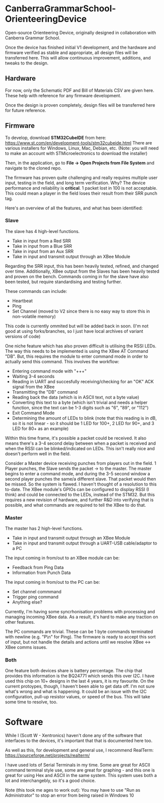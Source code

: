 # CanberraGrammarSchool-OrienteeringDevice
Open-source Orienteering Device, originally designed in collaboration with Canberra Grammar School.

Once the device has finished initial V1 development, and the hardware and firmware verified as stable and appropriate, all design files will be transferred here.
This will allow continuous improvement, additions, and tweaks to the design.

## Hardware
For now, only the Schematic PDF and Bill of Materials CSV are given here.
These help with reference for any firmware development.

Once the design is proven completely, design files will be transferred here for future reference.

## Firmware
To develop, download **STM32CubeIDE** from here: https://www.st.com/en/development-tools/stm32cubeide.html
There are various installers for Windows, Linux, Mac, Debian, etc.
(Note: you will need to make an account with STMicroelectronics to download the installer)

Then, in the application, go to **File -> Open Projects from File System** and navigate to the cloned repo.

The firmware has proven quite challenging and really requires multiple user input, testing in the field, and long term verification.
Why?
The device performance and reliability is **critical**. 
1 packet lost in 100 is not acceptable. This could mean a player in the field loses their result from their SRR punch tag.

Here's an overview of all the features, and what has been identified:

### Slave
The slave has 4 high-level functions.

 * Take in input from a Red SRR
 * Take in input from a Blue SRR
 * Take in input from an Aux SRR
 * Take in input and transmit output through an XBee Module

Regarding the SRR input, this has been heavily tested, refined, and changed over time.
Additionally, XBee output from the Slaves has been heavily tested and proven on the bench.
Commands coming in for the slave have also been tested, but require standardising and testing further.

These commands can include:
 * Heartbeat
 * Ping
 * Set Channel (moved to V2 since there is no easy way to store this in non-volatile memory)
 
This code is currently ommited but will be added back in soon.
(I'm not good at using forks/branches, so I just have local archives of variant versions of code)

One niche feature which has also proven difficult is utilising the RSSI LEDs.
The way this needs to be implemented is using the XBee AT Command "DB".
But, this requires the module to enter command mode in order to actually send this command.
This involves the workflow:

 * Entering command mode with "+++"
 * Waiting 3-4 seconds
 * Reading in UART and succesfully receiving/checking for an "OK" ACK signal from the XBee
 * Transmitting the "DB" command
 * Reading back the data (which is in ASCII text, not a byte value)
 * Converting this text to a byte (which isn't trivial and needs a helper function, since the text can be 1-3 digits such as "6", "89", or "112")
 * Exit Command Mode
 * Determining the amount of LEDs to blink (note that this reading is in dB, so it is not linear - so it should be 1 LED for 100+, 2 LED for 90+, and 3 LED for 80+ as an example)
 
Within this time frame, it's possible a packet could be received.
It also means there's a 3-4 second delay between when a packet is received and when the RSSI can be blinked/indicated on LEDs.
This isn't really nice and doesn't perform well in the field.

Consider a Master device receiving punches from players out in the field.
1 Player punches, the Slave sends the packet -> to the master. 
The master begins to enter a command mode, and during the 3-5 second window a second player punches the same/a different slave.
That packet would then be missed. So the system is flawed.
I haven't thought of a resolution to this to-date.
The XBee module's GPIOs can be configured to display RSSI (I think) and could be connected to the LEDs, instead of the STM32.
But this requires a new revision of hardware, and further R&D into verifying that is possible, and what commands are required to tell the XBee to do that.

### Master
The master has 2 high-level functions.

 * Take in input and transmit output through an XBee Module
 * Take in input and transmit output through a UART-USB cable/adaptor to a PC
 
The input coming in from/out to an XBee module can be:
 * Feedback from Ping Data
 * Information from Punch Data
 
 The input coming in from/out to the PC can be:
 * Set channel commmand
 * Trigger ping command
 * Anything else?
 
 Currently, I'm having some syncrhonisation problems with processing and managing incoming XBee data.
 As a result, it's hard to make any traction on other features.
 
 The PC commands are trivial.
 These can be 1 byte commands terminated with newline (e.g. "P\n" for Ping).
 The firmware is ready to accept this sort of input, but not handle the details and actions until we resolve XBee <-> XBee comms issues.
 
 ### Both
 One feature both devices share is battery percentage.
 The chip that provides this information is the BQ24771 which sends this over I2C.
 I have used this chip on 10+ designs in the last 4 years, it is my favourite.
 On the current protoypes, though, I haven't been able to get data off.
 I'm not sure what's wrong and what is happening. It could be an issue with the I2C configuration, pull-up resistor values, or speed of the bus.
 This will take some time to resolve, too.
 
 # Software
 While I (Scott W - Xentronics) haven't done any of the software that interfaces to the devices, it's important that that is documented here too.
 
 As well as this, for development and general use, I recommend RealTerm: https://sourceforge.net/projects/realterm/
 
 I have used lots of Serial Terminals in my time.
 Some are great for ASCII command terminal style use, some are great for graphing - and this one is great for using Hex and ASCII in the same system.
 This system uses both a lot and interchangebly, so it's a good choice.
 
 Note (this took me ages to work out): You may have to use "Run as Administrator" to stop an error from being raised in Windows 10

